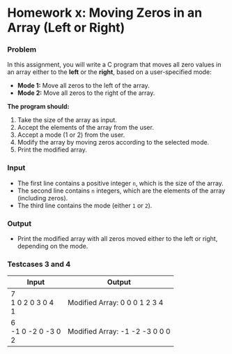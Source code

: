 # Homework x: Moving Zeros in an Array (Left or Right)

### Problem

In this assignment, you will write a C program that moves all zero values in an array either to the **left** or the **right**, based on a user-specified mode:
- **Mode 1:** Move all zeros to the left of the array.
- **Mode 2:** Move all zeros to the right of the array.

**The program should:**
1. Take the size of the array as input.
2. Accept the elements of the array from the user.
3. Accept a mode (1 or 2) from the user.
4. Modify the array by moving zeros according to the selected mode.
5. Print the modified array.


### Input

- The first line contains a positive integer `n`, which is the size of the array.
- The second line contains `n` integers, which are the elements of the array (including zeros).
- The third line contains the mode (either `1` or `2`).


### Output

- Print the modified array with all zeros moved either to the left or right, depending on the mode.


### Testcases 3 and 4

| Input | Output |
| ----- | ------ |
| 7 <br /> 1 0 2 0 3 0 4 <br /> 1 | Modified Array: 0 0 0 1 2 3 4 |
| 6 <br /> -1 0 -2 0 -3 0 <br /> 2 | Modified Array: -1 -2 -3 0 0 0 |